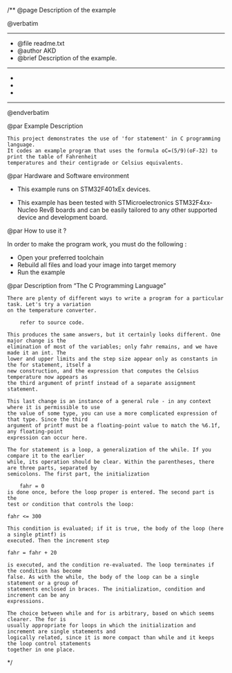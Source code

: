 /**
  @page Description of the example
  
  @verbatim
  ******************************************************************************
  * @file    readme.txt 
  * @author  AKD
  * @brief   Description of the example.
  ******************************************************************************
  *
  *
  *
  ******************************************************************************
  @endverbatim

@par Example Description

	This project demonstrates the use of 'for statement' in C programming language.
	It codes an example program that uses the formula oC=(5/9)(oF-32) to print the table of Fahrenheit
	temperatures and their centigrade or Celsius equivalents. 

@par Hardware and Software environment  

  - This example runs on STM32F401xEx devices.
    
  - This example has been tested with STMicroelectronics STM32F4xx-Nucleo RevB 
    boards and can be easily tailored to any other supported device 
    and development board.

@par How to use it ? 

In order to make the program work, you must do the following :
 - Open your preferred toolchain 
 - Rebuild all files and load your image into target memory
 - Run the example

@par Description from “The C Programming Language” 

	There are plenty of different ways to write a program for a particular task. Let's try a variation
	on the temperature converter.

		refer to source code.
		
	This produces the same answers, but it certainly looks different. One major change is the
	elimination of most of the variables; only fahr remains, and we have made it an int. The
	lower and upper limits and the step size appear only as constants in the for statement, itself a
	new construction, and the expression that computes the Celsius temperature now appears as
	the third argument of printf instead of a separate assignment statement.
	
	This last change is an instance of a general rule - in any context where it is permissible to use
	the value of some type, you can use a more complicated expression of that type. Since the third
	argument of printf must be a floating-point value to match the %6.1f, any floating-point
	expression can occur here.
	
	The for statement is a loop, a generalization of the while. If you compare it to the earlier
	while, its operation should be clear. Within the parentheses, there are three parts, separated by
	semicolons. The first part, the initialization
	
		fahr = 0	
	is done once, before the loop proper is entered. The second part is the
	test or condition that controls the loop:

	fahr <= 300

	This condition is evaluated; if it is true, the body of the loop (here a single ptintf) is
	executed. Then the increment step
	
	fahr = fahr + 20
	
	is executed, and the condition re-evaluated. The loop terminates if the condition has become
	false. As with the while, the body of the loop can be a single statement or a group of
	statements enclosed in braces. The initialization, condition and increment can be any
	expressions.
	
	The choice between while and for is arbitrary, based on which seems clearer. The for is
	usually appropriate for loops in which the initialization and increment are single statements and
	logically related, since it is more compact than while and it keeps the loop control statements
	together in one place.
	
 */
